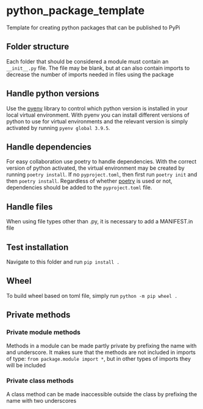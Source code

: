 # python_package_template
Template for creating python packages that can be published to PyPi


## Folder structure
Each folder that should be considered a module must contain an `__init__.py` file. The file may be blank, but at can also contain imports to decrease the number of imports needed in files using the package

## Handle python versions
Use the [pyenv](https://github.com/pyenv/pyenv) library to control which python version is installed in your local virtual environment. With pyenv you can install different versions of python to use for virtual environments and the relevant version is simply activated by running `pyenv global 3.9.5`.

## Handle dependencies
For easy collaboration use poetry to handle dependencies. With the correct version of python activated, the virtual environment may be created by running `poetry install`. If no `pyproject.toml`, then first run `poetry init` and then `poetry install`.
Regardless of whether [poetry](https://python-poetry.org/) is used or not, dependencies should be added to the `pyproject.toml` file.


## Handle files
When using file types other than .py, it is necessary to add a MANIFEST.in file  


## Test installation
Navigate to this folder and run `pip install .`

## Wheel
To build wheel based on toml file, simply run `python -m pip wheel .`

## Private methods
### Private module methods
Methods in a module can be made partly private by prefixing the name with and underscore. It makes sure that the methods are not included in imports of type: `from package.module import *`, but in other types of imports they will be included

### Private class methods
A class method can be made inaccessible outside the class by prefixing the name with two underscores